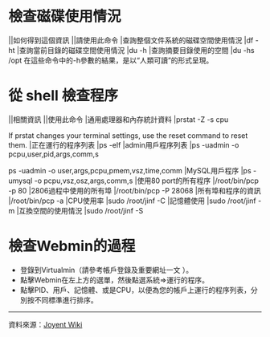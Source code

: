 檢查磁碟使用情況
===
||如何得到這個資訊	||請使用此命令
|查詢整個文件系統的磁碟空間使用情況	|df -ht
|查詢當前目錄的磁碟空間使用情況	|du -h
|查詢摘要目錄使用的空間	|du -hs /opt
在這些命令中的-h參數的結果，是以“人類可讀”的形式呈現。





從 shell 檢查程序
===

||相關資訊	||使用此命令
|通用處理器和內存統計資料	|prstat -Z -s cpu

If prstat changes your terminal settings, use the reset command to reset them.
|正在運行的程序列表	|ps -elf
|admin用戶程序列表	|ps -uadmin -o pcpu,user,pid,args,comm,s

ps -uadmin -o user,args,pcpu,pmem,vsz,time,comm
|MySQL用戶程序	|ps -umysql -o pcpu,vsz,osz,args,comm,s
|使用80 port的所有程序	|/root/bin/pcp -p 80
|2806過程中使用的所有埠	|/root/bin/pcp -P 28068
|所有埠和程序的資訊	|/root/bin/pcp -a
|CPU使用率	|sudo /root/jinf -C
|記憶體使用	|sudo /root/jinf -m
|互換空間的使用情況	|sudo /root/jinf -S





檢查Webmin的過程
===
*  登錄到Virtualmin（請參考帳戶登錄及重要網址一文 ）。
*  點擊Webmin在左上方的選單，然後點選系統=>運行的程序。
*  點擊PID、用戶、記憶體、或是CPU，以便為您的帳戶上運行的程序列表，分別按不同標準進行排序。




----
資料來源：[Joyent Wiki](http://wiki.joyent.com/display/www/Documentation+Home)
